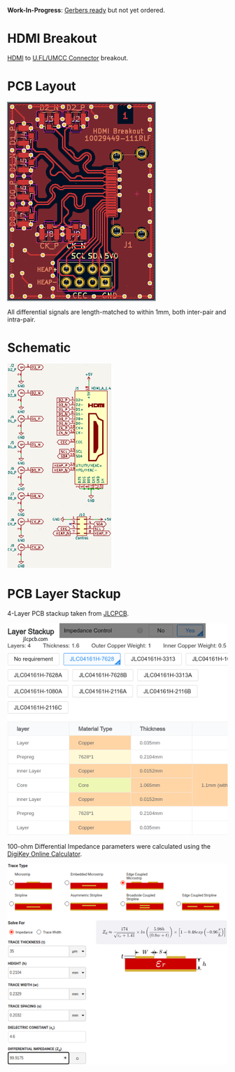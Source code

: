 **Work-In-Progress**: [Gerbers ready](https://github.com/mwrnd/HDMI_Breakout/releases/tag/v0.1-alpha) but not yet ordered.


# HDMI Breakout

[HDMI](https://en.wikipedia.org/wiki/HDMI) to [U.FL/UMCC Connector](https://en.wikipedia.org/wiki/Hirose_U.FL) breakout.


# PCB Layout

![HDMI Breakout PCB Layout](img/HDMI_Breakout_PCB_Layout.png)

All differential signals are length-matched to within 1mm, both inter-pair and intra-pair.


# Schematic

![HDMI Breakout Schematic](img/HDMI_Breakout_Schematic.png)


# PCB Layer Stackup

4-Layer PCB stackup taken from [JLCPCB](https://jlcpcb.com/capabilities/pcb-capabilities).

![PCB Layer Stackup](img/Layer_Stackup.png)

100-ohm Differential Impedance parameters were calculated using the [DigiKey Online Calculator](https://www.digikey.com/en/resources/conversion-calculators/conversion-calculator-pcb-trace-impedance).

![PCB Differential Impedance Calculation](img/PCB_Impedance_100ohm_0.2329mm_0.2032mm_on_0.21mm_7628.png)

